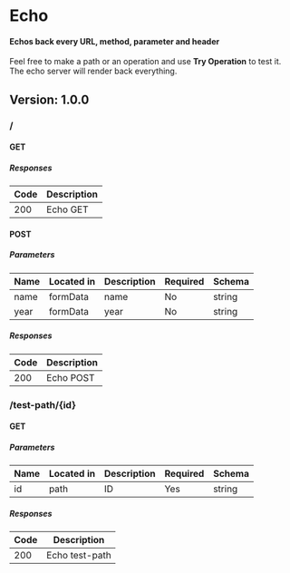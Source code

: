 # Echo
#### Echos back every URL, method, parameter and header
Feel free to make a path or an operation and use **Try Operation** to test it. The echo server will
render back everything.

## Version: 1.0.0

### /

#### GET
##### Responses

| Code | Description |
| ---- | ----------- |
| 200 | Echo GET |

#### POST
##### Parameters

| Name | Located in | Description | Required | Schema |
| ---- | ---------- | ----------- | -------- | ------ |
| name | formData | name | No | string |
| year | formData | year | No | string |

##### Responses

| Code | Description |
| ---- | ----------- |
| 200 | Echo POST |

### /test-path/{id}

#### GET
##### Parameters

| Name | Located in | Description | Required | Schema |
| ---- | ---------- | ----------- | -------- | ------ |
| id | path | ID | Yes | string |

##### Responses

| Code | Description |
| ---- | ----------- |
| 200 | Echo test-path |
